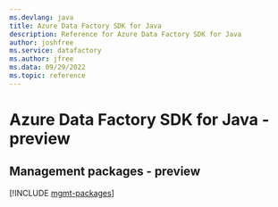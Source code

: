 ```yaml
---
ms.devlang: java
title: Azure Data Factory SDK for Java
description: Reference for Azure Data Factory SDK for Java
author: joshfree
ms.service: datafactory
ms.author: jfree
ms.data: 09/29/2022
ms.topic: reference
---
```

# Azure Data Factory SDK for Java - preview

## Management packages - preview
[!INCLUDE [mgmt-packages](data-factory-mgmt-index.md)]